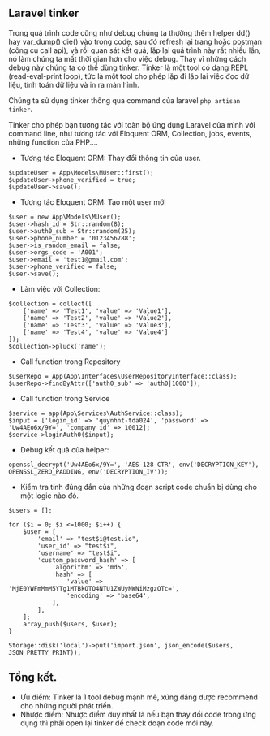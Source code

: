 ## Laravel tinker

Trong quá trình code cũng như debug chúng ta thường thêm helper dd() hay var_dump() die() vào trong code, sau đó refresh lại trang hoặc postman (công cụ call api), và rồi quan sát kết quả, lặp lại quá trình này rất nhiều lần, nó làm chúng ta mất thời gian hơn cho việc debug. Thay vì những cách debug này chúng ta có thể dùng tinker.
Tinker là một tool có dạng REPL (read-eval-print loop), tức là một tool cho phép lặp đi lặp lại việc đọc dữ liệu, tính toán dữ liệu và in ra màn hình.

Chúng ta sử dụng tinker thông qua command của laravel `php artisan tinker`.

Tinker cho phép bạn tương tác với toàn bộ ứng dụng Laravel của mình với command line, như tương tác với Eloquent ORM, Collection, jobs, events, những function của PHP....

- Tương tác Eloquent ORM: Thay đổi thông tin của user. 

```
$updateUser = App\Models\MUser::first();
$updateUser->phone_verified = true;
$updateUser->save();
```

- Tương tác Eloquent ORM: Tạo một user mới

```
$user = new App\Models\MUser();
$user->hash_id = Str::random(8);
$user->auth0_sub = Str::random(25);
$user->phone_number = '0123456788';
$user->is_random_email = false;
$user->orgs_code = 'A001';
$user->email = 'test1@gmail.com';
$user->phone_verified = false;
$user->save();
```

- Làm việc với Collection:

```
$collection = collect([
    ['name' => 'Test1', 'value' => 'Value1'],
    ['name' => 'Test2', 'value' => 'Value2'],
    ['name' => 'Test3', 'value' => 'Value3'],
    ['name' => 'Test4', 'value' => 'Value4']
]);
$collection->pluck('name');
```

- Call function trong Repository

```
$userRepo = App(App\Interfaces\UserRepositoryInterface::class);
$userRepo->findByAttr(['auth0_sub' => 'auth0|1000']);
```

- Call function trong Service

```
$service = app(App\Services\AuthService::class);
$input = ['login_id' => 'quynhnt-tda024', 'password' => 'Uw4AEo6x/9Y=', 'company_id' => 10012];
$service->loginAuth0($input);
```

- Debug kết quả của helper:

```
openssl_decrypt('Uw4AEo6x/9Y=', 'AES-128-CTR', env('DECRYPTION_KEY'), OPENSSL_ZERO_PADDING, env('DECRYPTION_IV'));
```

- Kiểm tra tính đúng đắn của những đoạn script code chuẩn bị dùng cho một logic nào đó.

```
$users = [];

for ($i = 0; $i <=1000; $i++) {
    $user = [
        'email' => "test$i@test.io",
        'user_id' => "test$i",
        'username' => "test$i",
        'custom_password_hash' => [
            'algorithm' => 'md5',
            'hash' => [
                'value' => 'MjE0YWFmMmM5YTg1MTBkOTQ4NTU1ZWUyNWNiMzgzOTc=',
                'encoding' => 'base64',
            ],
        ],
    ];
    array_push($users, $user);
}

Storage::disk('local')->put('import.json', json_encode($users, JSON_PRETTY_PRINT));
```
## Tổng kết.
- Ưu điểm: Tinker là 1 tool debug mạnh mẽ, xứng đáng được recommend cho những người phát triển.
- Nhược điểm: Nhược điểm duy nhất là nếu bạn thay đổi code trong ứng dụng thì phải open lại tinker để check đoạn code mới này.
